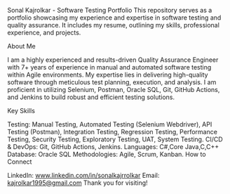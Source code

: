Sonal Kajrolkar - Software Testing Portfolio
This repository serves as a portfolio showcasing my experience and expertise in software testing and quality assurance. It includes my resume, outlining my skills, professional experience, and projects.

About Me

I am a highly experienced and results-driven Quality Assurance Engineer with 7+ years of experience in manual and automated software testing within Agile environments. My expertise lies in delivering high-quality software through meticulous test planning, execution, and analysis. I am proficient in utilizing Selenium, Postman, Oracle SQL, Git, GitHub Actions, and Jenkins to build robust and efficient testing solutions.

Key Skills

Testing: Manual Testing, Automated Testing (Selenium Webdriver), API Testing (Postman), Integration Testing, Regression Testing, Performance Testing, Security Testing, Exploratory Testing, UAT, System Testing.
CI/CD & DevOps: Git, GitHub Actions, Jenkins.
Languages: C#,Core Java,C,C++
Database: Oracle SQL
Methodologies: Agile, Scrum, Kanban.
How to Connect

LinkedIn: www.linkedin.com/in/sonalkajrrolkar
Email: kajrolkar1995@gmail.com
Thank you for visiting!
